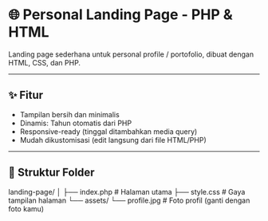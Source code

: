# 🌐 Personal Landing Page - PHP & HTML

Landing page sederhana untuk personal profile / portofolio, dibuat dengan HTML, CSS, dan PHP.

---

## ✨ Fitur

- Tampilan bersih dan minimalis
- Dinamis: Tahun otomatis dari PHP
- Responsive-ready (tinggal ditambahkan media query)
- Mudah dikustomisasi (edit langsung dari file HTML/PHP)

---

## 📁 Struktur Folder
landing-page/
│
├── index.php # Halaman utama
├── style.css # Gaya tampilan halaman
└── assets/
└── profile.jpg # Foto profil (ganti dengan foto kamu)

